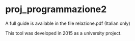 # proj_programmazione2


A full guide is available in the file relazione.pdf (Italian only)

This tool was developed in 2015 as a university project.
